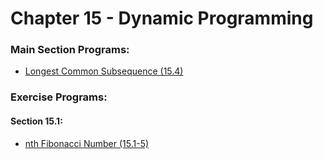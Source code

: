 # Chapter 15 - Dynamic Programming

### Main Section Programs:
- [Longest Common Subsequence (15.4)](https://github.com/pranjalverma/CLRS/blob/master/15.%20Dynamic%20Programming/lcs.cpp)

### Exercise Programs:
#### Section 15.1:
- [nth Fibonacci Number (15.1-5)](https://github.com/pranjalverma/CLRS/blob/master/15.%20Dynamic%20Programming/fibonacci.cpp)
